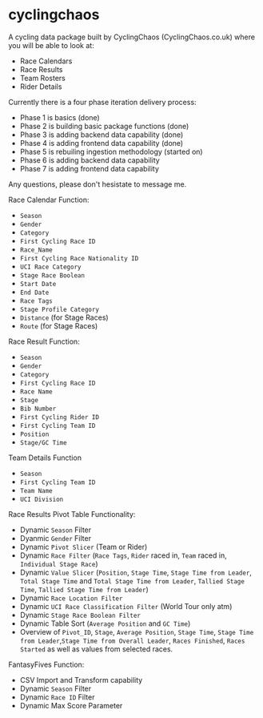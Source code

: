 # cyclingchaos
A cycling data package built by CyclingChaos (CyclingChaos.co.uk) where you will be able to look at:
- Race Calendars
- Race Results
- Team Rosters
- Rider Details

Currently there is a four phase iteration delivery process:
- Phase 1 is basics (done)
- Phase 2 is building basic package functions (done)
- Phase 3 is adding backend data capability (done)
- Phase 4 is adding frontend data capability (done)
- Phase 5 is rebuiling ingestion methodology (started on)
- Phase 6 is adding backend data capability
- Phase 7 is adding frontend data capability

Any questions, please don't hesistate to message me. 

Race Calendar Function:
- `Season`
- `Gender`
- `Category`
- `First Cycling Race ID`
- `Race_Name`
- `First Cycling Race Nationality ID`
- `UCI Race Category`
- `Stage Race Boolean`
- `Start Date`
- `End Date`
- `Race Tags`
- `Stage Profile Category`
- `Distance` (for Stage Races)
- `Route` (for Stage Races)

Race Result Function:
- `Season`
- `Gender`
- `Category`
- `First Cycling Race ID`
- `Race Name`
- `Stage`
- `Bib Number`
- `First Cycling Rider ID`
- `First Cycling Team ID`
- `Position`
- `Stage/GC Time`

Team Details Function
- `Season`
- `First Cycling Team ID`
- `Team Name`
- `UCI Division`

Race Results Pivot Table Functionality:
- Dynamic `Season` Filter
- Dyanmic `Gender` Filter
- Dynamic `Pivot Slicer` (Team or Rider)
- Dynamic `Race Filter` (`Race Tags`, `Rider` raced in, `Team` raced in, `Individual Stage Race`) 
- Dynamic `Value Slicer` (`Position`, `Stage Time`, `Stage Time from Leader`, `Total Stage Time` and `Total Stage Time from Leader`, `Tallied Stage Time`, `Tallied Stage Time from Leader`) 
- Dynamic `Race Location Filter`
- Dynamic `UCI Race Classification Filter` (World Tour only atm)
- Dynamic `Stage Race Boolean Filter`
- Dynamic Table Sort (`Average Position` and `GC Time`)
- Overview of `Pivot_ID`, `Stage`, `Average Position`, `Stage Time`, `Stage Time from Leader`,`Stage Time from Overall Leader`, `Races Finished`, `Races Started` as well as values from selected races.

FantasyFives Function:
- CSV Import and Transform capability
- Dynamic `Season` Filter
- Dynamic `Race ID` Filter
- Dynamic Max Score Parameter
